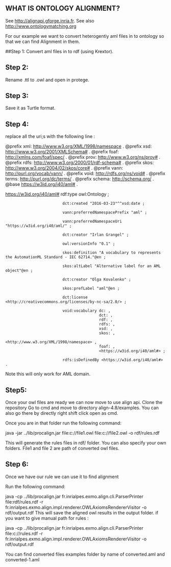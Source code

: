 
WHAT IS ONTOLOGY ALIGNMENT?
---------------------------

See http://alignapi.gforge.inria.fr.
See also http://www.ontologymatching.org

For our example we want to convert heterogentiy aml files in to ontology so that we can find Alignment in them.

##Step 1:
Convert aml files in to rdf (using Krextor).

## Step 2:
Rename .ttl to .owl and open in protege.

## Step 3:
Save it as Turtle format.

## Step 4:
replace all the uri;s with the following line :              



@prefix xml: <http://www.w3.org/XML/1998/namespace> .
@prefix xsd: <http://www.w3.org/2001/XMLSchema#> .
@prefix foaf: <http://xmlns.com/foaf/spec/> .
@prefix prov: <http://www.w3.org/ns/prov#> .
@prefix rdfs: <http://www.w3.org/2000/01/rdf-schema#> .
@prefix skos: <http://www.w3.org/2004/02/skos/core#> .
@prefix vann: <http://purl.org/vocab/vann/> .
@prefix void: <http://rdfs.org/ns/void#> .
@prefix terms: <http://purl.org/dc/terms/> .
@prefix schema: <http://schema.org/> .
@base <https://w3id.org/i40/aml#> .

<https://w3id.org/i40/aml#> rdf:type owl:Ontology ;
                             
                             dct:created "2016-03-23"^^xsd:date ;
                             
                             vann:preferredNamespacePrefix "aml" ;
                             
                             vann:preferredNamespaceUri "https://w3id.org/i40/aml/" ;
                             
                             dct:creator "Irlan Grangel" ;
                             
                             owl:versionInfo "0.1" ;
                             
                             skos:definition "A vocabulary to represents the AutomationML Standard - IEC 62714."@en ;
                             
                             skos:altLabel "Alternative label for an AML object"@en ;
                             
                             dct:creator "Olga Kovalenko" ;
                             
                             skos:prefLabel "aml"@en ;
                             
                             dct:license <http://creativecommons.org/licenses/by-nc-sa/2.0/> ;
                             
                             void:vocabulary dc: ,
                                             dct: ,
                                             rdf: ,
                                             rdfs: ,
                                             xsd: ,
                                             skos: ,
                                             <http://www.w3.org/XML/1998/namespace> ,
                                             foaf: ,
                                             <https://w3id.org/i40/aml#> ;
                             
                             rdfs:isDefinedBy <https://w3id.org/i40/aml#> .


Note this will only work for AML domain.

## Step5:
Once your owl files are ready we can now move to use align api.
Clone the repository
Go to cmd  and move to directory align-4.8/examples.
You can also go there by directly right shift click open as cmd.

Once you are in that folder run the following command:

java -jar ../lib/procalign.jar file:c://file1.owl file:c://file2.owl -o rdf/rules.rdf

This will generate the rules files in rdf/ folder. You can also specify your own folders. File1 and file 2 are path of converted owl files.

## Step 6:
Once we have our rule we can use it to find alignment

Run the following command:

java -cp ../lib/procalign.jar fr.inrialpes.exmo.align.cli.ParserPrinter file:rdf/rules.rdf -r fr.inrialpes.exmo.align.impl.renderer.OWLAxiomsRendererVisitor -o rdf/output.rdf
This will save the aligned owl results in the output folder.
if you want to give manual path for rules :

java -cp ../lib/procalign.jar fr.inrialpes.exmo.align.cli.ParserPrinter file:c://rules.rdf -r fr.inrialpes.exmo.align.impl.renderer.OWLAxiomsRendererVisitor -o rdf/output.rdf

You can find converted files examples folder by name of converted.aml and converted-1.aml
